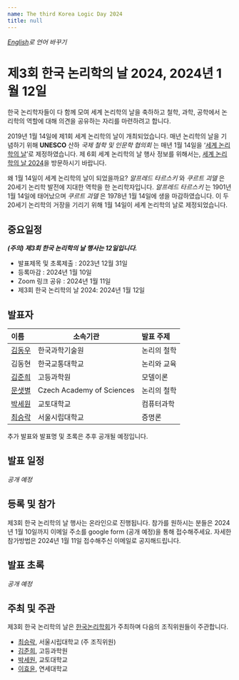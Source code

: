 ```yaml
---
name: The third Korea Logic Day 2024
title: null
---
```


_[English](../index.html)로 언어 바꾸기_

# 제3회 한국 논리학의 날 2024, 2024년 1월 12일

<!--
<p>
<img src="https://korealogicday.org/assets/wld_logo_files/WLD_Grafik_1500x500px.jpg" alt="World Logic Day Banner Image" width="100%">
</p>
-->

한국 논리학자들이 다 함께 모여 세계 논리학의 날을 축하하고 철학, 과학, 공학에서 논리학의 역할에 대해 의견을 공유하는 자리를 마련하려고 합니다.

2019년 1월 14일에 제1회 세계 논리학의 날이 개최되었습니다. 매년 논리학의 날을 기념하기 위해 __UNESCO__ 산하 _국제 철학 및 인문학 협의회_ 는 매년 1월 14일을 ‘[세계 논리학의 날](https://en.unesco.org/commemorations/worldlogicday)’로 제정하였습니다. 
제 6회 세계 논리학의 날 행사 정보를 위해서는, [세계 논리학의 날 2024](http://wld.cipsh.international/wld2024.html)을 방문하시기 바랍니다.

왜 1월 14일이 세계 논리학의 날이 되었을까요? _알프레드 타르스키_ 와 _쿠르트 괴델_ 은 20세기 논리학 발전에 지대한 역학을 한 논리학자입니다. 
_알프레드 타르스키_ 는 1901년 1월 14일에 태어났으며 _쿠르트 괴델_ 은 1978년 1월 14일에 생을 마감하였습니다. 이 두 20세기 논리학의 거장을 기리기 위해 1월 14일이 세계 논리학의 날로 제정되었습니다.

## 중요일정

___(주의) 제3회 한국 논리학의 날 행사는 12일입니다.___

- 발표제목 및 초록제출 : 2023년 12월 31일
- 등록마감 : 2024년 1월 10일
- Zoom 링크 공유 : 2024년 1월 11일
- 제3회 한국 논리학의 날 2024: 2024년 1월 12일

## 발표자

| 이름 | 소속기관 | 발표 주제 |
|:- | - | :- |
| [김동우](https://dongwookim.org) | 한국과학기술원 | 논리의 철학 |
| 김동현 | 한국교통대학교 | 논리와 교육 |
| [김준희](https://sites.google.com/yonsei.ac.kr/kimjoonhee)  | 고등과학원 | 모델이론 |
| [문샛별](https://sites.google.com/view/stellamoon) | Czech Academy of Sciences | 논리의 철학 |
| [박세원](https://sewonpark.com) | 교토대학교 | 컴퓨터과학 |
| [최승락](https://philpeople.org/profiles/seungrak-choi) | 서울시립대학교 | 증명론 |

추가 발표와 발표명 및 초록은 추후 공개될 예정입니다.


## 발표 일정

_공개 예정_

## 등록 및 참가
제3회 한국 논리학의 날 행사는 온라인으로 진행됩니다. 
참가를 원하시는 분들은 2024년 1월 10일까지 이메일 주소를 google form (공개 예정)을 통해 접수해주세요.
자세한 참가방법은 2024년 1월 11일 접수해주신 이메일로 공지해드립니다.


## 발표 초록

_공개 예정_

## 주최 및 주관

제3회 한국 논리학의 날은 [한국논리학회](https://www.logicalkorea.com/?ckattempt=1)가 주최하며 다음의 조직위원들이 주관합니다.
- [최승락](https://philpeople.org/profiles/seungrak-choi), 서울시립대학교 (주 조직위원)
- [김준희](https://sites.google.com/yonsei.ac.kr/kimjoonhee), 고등과학원
- [박세원](https://sewonpark.com/), 교토대학교
- [이효윤](https://sites.google.com/view/hyoyoonlee/home), 연세대학교
